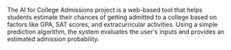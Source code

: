 The AI for College Admissions project is a web-based tool that helps students estimate their chances of getting admitted to a college based on factors like GPA, SAT scores, and extracurricular activities. Using a simple prediction algorithm, the system evaluates the user's inputs and provides an estimated admission probability.
